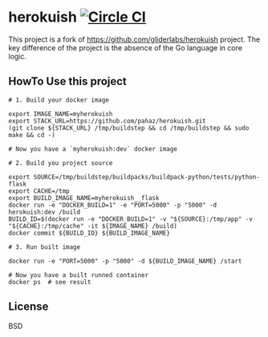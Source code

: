 # herokuish [![Circle CI](https://circleci.com/gh/pahaz/herokuish.png?style=shield)](https://circleci.com/gh/pahaz/herokuish)

This project is a fork of https://github.com/gliderlabs/herokuish project. 
The key difference of the project is the absence of the Go language in core logic.

## HowTo Use this project

	# 1. Build your docker image
	
	export IMAGE_NAME=myherokuish
	export STACK_URL=https://github.com/pahaz/herokuish.git
	(git clone ${STACK_URL} /tmp/buildstep && cd /tmp/buildstep && sudo make && cd -)
	
	# Now you have a `myherokuish:dev` docker image
	
	# 2. Build you project source
	
	export SOURCE=/tmp/buildstep/buildpacks/buildpack-python/tests/python-flask
	export CACHE=/tmp
	export BUILD_IMAGE_NAME=myherokuish__flask
	docker run -e "DOCKER_BUILD=1" -e "PORT=5000" -p "5000" -d herokuish:dev /build
	BUILD_ID=$(docker run -e "DOCKER_BUILD=1" -v "${SOURCE}:/tmp/app" -v "${CACHE}:/tmp/cache" -it ${IMAGE_NAME} /build)
	docker commit ${BUILD_ID} ${BUILD_IMAGE_NAME}
	
	# 3. Run built image
	
	docker run -e "PORT=5000" -p "5000" -d ${BUILD_IMAGE_NAME} /start
	
	# Now you have a built runned container
	docker ps  # see result

## License

BSD
